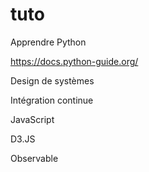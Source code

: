 # tuto

Apprendre Python


https://docs.python-guide.org/


Design de systèmes

Intégration continue

JavaScript


D3.JS

Observable

